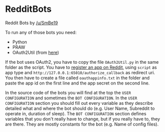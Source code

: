 # RedditBots
Reddit Bots by [/u/SmBe19](http://www.reddit.com/u/SmBe19)

To run any of those bots you need:
 - Python
 - PRAW
 - OAuth2Util (from [here](https://github.com/SmBe19/praw-OAuth2Util))
 
If the bot uses OAuth2, you have to copy the file `OAuth2Util.py` in the same folder as the script. You have to [register an app on Reddit](https://www.reddit.com/prefs/apps/), using `script` as app type and `http://127.0.0.1:65010/authorize_callback` as redirect uri. You then have to create a file called `oauthappinfo.txt` in the folder and paste the app id on the first line and the app secret on the second line.
 
In the source code of the bots you will find at the top the `USER CONFIGURATION` and sometimes the `BOT CONFIGURATION`. In the `USER CONFIGURATION` section you should fill out every variable as they describe detailed what and where the bot should do (e.g. User Name, Subreddit to operate in, duration of sleep). The `BOT CONFIGURATION` section defines variables that you don't really have to change, but if you really have to, they are there. They are mostly constants for the bot (e.g. Name of config files).